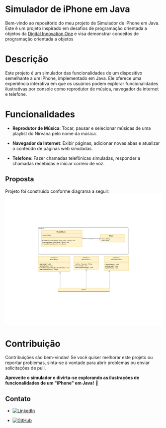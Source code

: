 # Simulador de iPhone em Java

Bem-vindo ao repositório do meu projeto de Simulador de iPhone em Java. Este é um projeto inspirado em desafios de programação orientada a objetos da [Digital Innovation One](https://github.com/digitalinnovationone/trilha-java-basico) e visa demonstrar conceitos de programação  orientada a objetos

# Descrição

Este projeto é um simulador das funcionalidades de um dispositivo semelhante a um iPhone, implementado em Java. Ele oferece uma experiência interativa em que os usuários podem explorar funcionalidades ilustrativas por console como reprodutor de música, navegador da internet e telefone.

# Funcionalidades

- **Reprodutor de Música**: Tocar, pausar e selecionar músicas de uma playlist do Nirvana pelo nome da música.

- **Navegador da Internet**: Exibir páginas, adicionar novas abas e atualizar o conteúdo de páginas web simuladas.

- **Telefone**: Fazer chamadas telefônicas simuladas, responder a chamadas recebidas e iniciar correio de voz.

## Proposta
Projeto foi construído conforme diagrama a seguir: 
![Diagrama de classe Iphone](DiagramaIphone.png)

# Contribuição

Contribuições são bem-vindas! Se você quiser melhorar este projeto ou reportar problemas, sinta-se à vontade para abrir problemas ou enviar solicitações de pull.

**Aproveite o simulador e divirta-se explorando as ilustrações de funcionalidades de um "iPhone" em Java!** 📱


## Contato

- [![LinkedIn](https://img.shields.io/badge/-LinkedIn-6633CC?style=for-the-badge&logo=linkedin&logoColor=white)](https://www.linkedin.com/in/adriel-sousa-80186a241/)

- [![GitHub](https://img.shields.io/badge/-GitHub-333333?style=for-the-badge&logo=github&logoColor=white)](https://github.com/AdrielProg)

